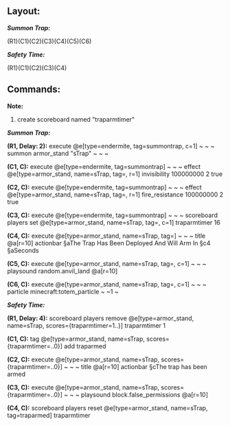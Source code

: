 ## Layout:

**_Summon Trap:_**

(R1)(C1)(C2)(C3)(C4)(C5)(C6)

**_Safety Time:_**

(R1)(C1)(C2)(C3)(C4)

## Commands:
**Note:**
1. create scoreboard named "traparmtimer"

**_Summon Trap:_**

**(R1, Delay: 2):** execute @e[type=endermite, tag=summontrap, c=1] ~ ~ ~ summon armor_stand "sTrap" ~ ~ ~

**(C1, C):** execute @e[type=endermite, tag=summontrap] ~ ~ ~ effect @e[type=armor_stand, name=sTrap, tag=, r=1] invisibility 100000000 2 true

**(C2, C):** execute @e[type=endermite, tag=summontrap] ~ ~ ~ effect @e[type=armor_stand, name=sTrap, tag=, r=1] fire_resistance 100000000 2 true

**(C3, C):** execute @e[type=endermite, tag=summontrap] ~ ~ ~ scoreboard players set @e[type=armor_stand, name=sTrap, tag=, c=1] traparmtimer 16

**(C4, C):** execute @e[type=armor_stand, name=sTrap, tag=] ~ ~ ~ title @a[r=10] actionbar §aThe Trap Has Been Deployed And Will Arm In §c4 §aSeconds

**(C5, C):** execute @e[type=armor_stand, name=sTrap, tag=, c=1] ~ ~ ~ playsound random.anvil_land @a[r=10]

**(C6, C):** execute @e[type=armor_stand, name=sTrap, tag=, c=1] ~ ~ ~ particle minecraft:totem_particle ~ ~1 ~

**_Safety Time:_**

**(R1, Delay: 4):** scoreboard players remove @e[type=armor_stand, name=sTrap, scores={traparmtimer=1..}] traparmtimer 1

**(C1, C):** tag @e[type=armor_stand, name=sTrap, scores={traparmtimer=..0}] add traparmed

**(C2, C):** execute @e[type=armor_stand, name=sTrap, scores={traparmtimer=..0}] ~ ~ ~ title @a[r=10] actionbar §cThe trap has been armed

**(C3, C):** execute @e[type=armor_stand, name=sTrap, scores={traparmtimer=..0}] ~ ~ ~ playsound block.false_permissions @a[r=10]

**(C4, C):** scoreboard players reset @e[type=armor_stand, name=sTrap, tag=traparmed] traparmtimer
